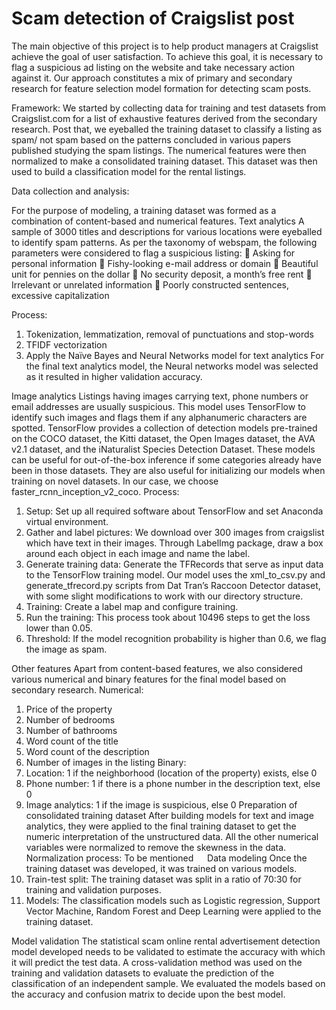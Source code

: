 # Scam detection of Craigslist post

The main objective of this project is to help product managers at Craigslist achieve the goal of user satisfaction. 
To achieve this goal, it is necessary to flag a suspicious ad listing on the website and take necessary action against it. Our approach constitutes a mix of primary and secondary research for feature selection model formation for detecting scam posts.  


Framework:
We started by collecting data for training and test datasets from Craigslist.com for a list of exhaustive features derived from the secondary research. 
Post that, we eyeballed the training dataset to classify a listing as spam/ not spam based on the patterns concluded in various papers published studying the spam listings.
The numerical features were then normalized to make a consolidated training dataset.
This dataset was then used to build a classification model for the rental listings.

Data collection and analysis:

For the purpose of modeling, a training dataset was formed as a combination of content-based and numerical features.
Text analytics
A sample of 3000 titles and descriptions for various locations were eyeballed to identify spam patterns. As per the taxonomy of webspam, the following parameters were considered to flag a suspicious listing:
	Asking for personal information
	Fishy-looking e-mail address or domain
	Beautiful unit for pennies on the dollar
	No security deposit, a month’s free rent
	Irrelevant or unrelated information
	Poorly constructed sentences, excessive capitalization


Process:
1.	Tokenization, lemmatization, removal of punctuations and stop-words
2.	TFIDF vectorization
3.	Apply the Naïve Bayes and Neural Networks model for text analytics
For the final text analytics model, the Neural networks model was selected as it resulted in higher validation accuracy.


Image analytics
Listings having images carrying text, phone numbers or email addresses are usually suspicious. This model uses TensorFlow to identify such images and flags them if any alphanumeric characters are spotted.
TensorFlow provides a collection of detection models pre-trained on the COCO dataset, the Kitti dataset, the Open Images dataset, the AVA v2.1 dataset, and the iNaturalist Species Detection Dataset. These models can be useful for out-of-the-box inference if some categories already have been in those datasets. They are also useful for initializing our models when training on novel datasets. In our case, we choose faster_rcnn_inception_v2_coco.
Process:
1.	Setup: Set up all required software about TensorFlow and set Anaconda virtual environment.
2.	Gather and label pictures: We download over 300 images from craigslist which have text in their images. Through LabelImg package, draw a box around each object in each image and name the label.
3.	Generate training data: Generate the TFRecords that serve as input data to the TensorFlow training model. Our model uses the xml_to_csv.py and generate_tfrecord.py scripts from Dat Tran’s Raccoon Detector dataset, with some slight modifications to work with our directory structure.
4.	Training: Create a label map and configure training.
5.	Run the training: This process took about 10496 steps to get the loss lower than 0.05.
6.	Threshold: If the model recognition probability is higher than 0.6, we flag the image as spam.


Other features
Apart from content-based features, we also considered various numerical and binary features for the final model based on secondary research.
Numerical:
1.	Price of the property 
2.	Number of bedrooms
3.	Number of bathrooms
4.	Word count of the title
5.	Word count of the description
6.	Number of images in the listing
Binary:
1.	Location: 1 if the neighborhood (location of the property) exists, else 0
2.	Phone number: 1 if there is a phone number in the description text, else 0
3.	Image analytics: 1 if the image is suspicious, else 0
Preparation of consolidated training dataset
After building models for text and image analytics, they were applied to the final training dataset to get the numeric interpretation of the unstructured data. All the other numerical variables were normalized to remove the skewness in the data.
Normalization process:
To be mentioned
 
Data modeling
Once the training dataset was developed, it was trained on various models. 
1.	Train-test split: The training dataset was split in a ratio of 70:30 for training and validation purposes.
2.	Models: The classification models such as Logistic regression, Support Vector Machine, Random Forest and Deep Learning were applied to the training dataset.


Model validation
The statistical scam online rental advertisement detection model developed needs to be validated to estimate the accuracy with which it will predict the test data. A cross-validation method was used on the training and validation datasets to evaluate the prediction of the classification of an independent sample.  We evaluated the models based on the accuracy and confusion matrix to decide upon the best model.
